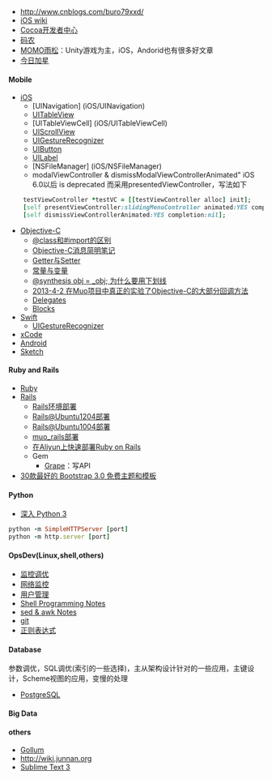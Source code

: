 - http://www.cnblogs.com/buro79xxd/
- [iOS wiki](http://www.ios-wiki.com)
- [Cocoa开发者中心](http://d.cocoachina.com)
- [码农](http://weekly.manong.io)
- [MOMO雨松](www.xuanyusong.com )：Unity游戏为主，iOS，Andorid也有很多好文章
- [今日加星](opsdev/today-stars)

#### Mobile
- [iOS](iOS/iOS_page)
    * [UINavigation] (iOS/UINavigation)
    * [UITableView](iOS/UITableView)
    * [UITableViewCell] (iOS/UITableViewCell)
    * [UIScrollView](iOS/UIScrollView)
    * [UIGestureRecognizer](iOS/UIGestureRecognizer)
    * [UIButton](iOS/UIButton)
    * [UILabel](iOS/UILabel)
    * [NSFileManager] (iOS/NSFileManager)
    * modalViewController & dismissModalViewControllerAnimated" iOS 6.0以后 is deprecated 而采用presentedViewController，写法如下
```ruby
    testViewController *testVC = [[testViewController alloc] init];
    [self presentViewController:slidingMenuController animated:YES completion:nil];
    [self dismissViewControllerAnimated:YES completion:nil];
```

- [Objective-C](objc/ObjectiveC_page)
    * [@class和#import的区别](objc/class-import)
    * [Objective-C消息简明笔记](objc/obcj-message)
    * [Getter与Setter](objc/getter-setter)
    * [常量与变量](objc/const-var)
    * [@synthesis obj = _obj; 为什么要用下划线](objc/synthesis)
    * [2013-4-2 在Muo项目中真正的实验了Objective-C的大部分回调方法](objc/objcDelegateTesting)
    * [Delegates](objc/delegate-notes)
    * [Blocks](objc/block-notes)
- [Swift](swift/swift-page)
    * [UIGestureRecognizer](swift/UIGestureRecognizer)
- [xCode](xCode_page)
- [Android](Android-page)
- [Sketch](Sketch-page)

#### Ruby and Rails
- [Ruby](ruby/ruby-notes)
- [Rails](ruby/rails-notes)
    * [Rails环境部署](rails/rails-env)
    * [Rails@Ubuntu1204部署](rails/rails-setup-ubuntu1204-06)
    * [Rails@Ubuntu1004部署](rails/rails-setup-ubuntu1004)
    * [muo_rails部署](rails/muo-rails-deploy)
    * [在Aliyun上快速部署Ruby on Rails](https://ruby-china.org/topics/17553)
    * Gem
        * [Grape](ruby/grape-notes)：写API
- [30款最好的 Bootstrap 3.0 免费主题和模板](www.cnblogs.com/lhb25/p/30-free-bootstrap-templates.html)

#### Python
- [深入 Python 3](http://sebug.net/paper/books/dive-into-python3/your-first-python-program.html)
```ruby
python -m SimpleHTTPServer [port]
python -m http.server [port]
```

#### OpsDev(Linux,shell,others)
- [监控调优](opsdev/monitorTuning)
- [网络监控](opsdev/monitorNetwork)
- [用户管理](opsdev/userManager)
- [Shell Programming Notes](opsdev/shell-Notes)
- [sed & awk Notes](opsdev/sed-awk-notes)
- [git](opsdev/git-notes)
- [正则表达式](opsdev/regex-notes)

#### Database
参数调优，SQL调优(索引的一些选择)，主从架构设计针对的一些应用，主键设计，Scheme视图的应用，变慢的处理 
- [PostgreSQL](pgsql/pgsql-page)

#### Big Data

#### others
- [Gollum](gollum)
- http://wiki.junnan.org
- [Sublime Text 3](others/SublimeText3)